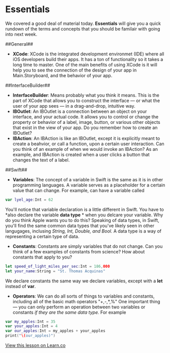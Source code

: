 # Essentials

We covered a good deal of material today.  **Essentials** will give you a quick rundown of the terms and concepts that you should be familair with going into next week.

##General##
+ **XCode**: XCode is the integrated development environmet (IDE) where all iOS developers build their apps. It has a ton of functionality so it takes a long time to master.  One of the main benefits of using XCode is it will help you to see the connection of the design of your app in Main.Storyboard, and the behavior of your app.

##InterfaceBuilder##
+ **InterfaceBuilder**: Means probably what you think it means.  This is the part of XCode that allows you to construct the interface — or what the user of your app sees — in a drag-and-drop, intuitive way.
+ **IBOutlet**: An IBOutlet is a connection between an object on your interface, and your actual code.  It allows you to control or change the property or behavior of a label, image, button, or various other objects that exist in the view of your app.  Do you remember how to create an IBOutlet?  
+ **IBAction**: An IBAction is like an IBOutlet, except it is explicitly meant to create a beahvior, or call a function, upon a certain user interaction.  Can you think of an example of when we would invoke an IBAction?  As an example, and IBAction is created when a user clicks a button that changes the text of a label.

##Swift##
+ **Variables**: The concept of a variable in Swift is the same as it is in other programming languages. A variable serves as a placeholder for a certain value that can change.  For example, can have a variable called 

```Swift
var lyel_age:Int = 62
```

You'll notice that variable declaration is a little different in Swift.  You have to *also declare the variable **data type** * when you delcare your variable.  Why do you think Apple wants you to do this?
Speaking of data types, in Swift, you'll find the same common data types that you've likely seen in other langugages, inclusing *String, Int, Double, and Bool.*  A data type is a way of representing a certain type of data.  
+ **Constants**: Constants are simply variables that do not change.  Can you think of a few examples of constants from science?  How about constants that apply to you?

```Swift
let speed_of_light_miles_per_sec:Int = 186,000 
let your_name:String = "St. Thomas Acquinas"
```

We declare constants the same way we declare variables, except with a **let** instead of **var**.
+ **Operators**: We can do all sorts of things to variables and constants, including all of the basic math operators "+,-,*,%"  One important thing — you can only perform an operation between two variables or constants *if they are the same data type.*  For example

```Swift
var my_apples:Int = 35
var your_apples:Int = 4
var our_apples:Int = my_apples + your_apples
print("\(our_apples)")
```

<a href='https://learn.co/lessons/pc-ios-day01-essentials' data-visibility='hidden'>View this lesson on Learn.co</a>
